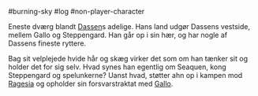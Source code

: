 #burning-sky #log #non-player-character

Eneste dværg blandt [Dassen](Dassen.md)s adelige. Hans land udgør Dassens vestside, mellem Gallo og Steppengard. Han går op i sin hær, og har nogle af Dassens fineste ryttere.

Bag sit velplejede hvide hår og skæg virker det som om han tænker sit og holder det for sig selv. Hvad synes han egentlig om Seaquen, kong Steppengard og spelunkerne?
Uanst hvad, støtter ahn op i kampen mod [Ragesia](Ragesia.md) og opholder sin forsvarstraktat med [Gallo](Gallo.md).
